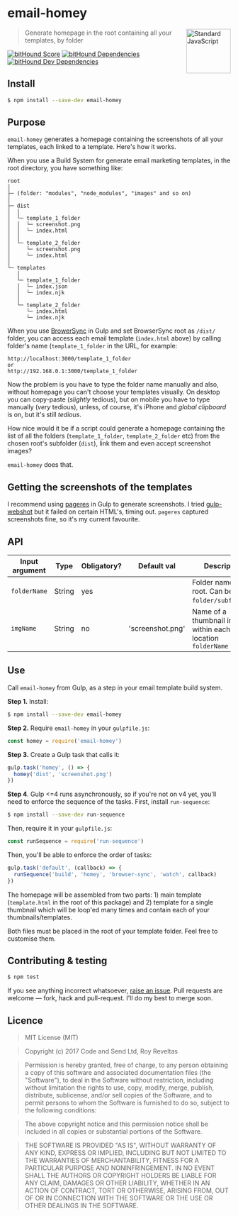 # email-homey

<a href="https://github.com/feross/standard" style="float: right; padding: 0 0 20px 20px;"><img src="https://cdn.rawgit.com/feross/standard/master/sticker.svg" alt="Standard JavaScript" width="100" align="right"></a>

> Generate homepage in the root containing all your templates, by folder

[![bitHound Score](https://www.bithound.io/github/code-and-send/email-homey/badges/score.svg)](https://www.bithound.io/github/code-and-send/email-homey) [![bitHound Dependencies](https://www.bithound.io/github/code-and-send/email-homey/badges/dependencies.svg)](https://www.bithound.io/github/code-and-send/email-homey/master/dependencies/npm) [![bitHound Dev Dependencies](https://www.bithound.io/github/code-and-send/email-homey/badges/devDependencies.svg)](https://www.bithound.io/github/code-and-send/email-homey/master/dependencies/npm)

## Install

```sh
$ npm install --save-dev email-homey
```

## Purpose

`email-homey` generates a homepage containing the screenshots of all your templates, each linked to a template. Here's how it works.

When you use a Build System for generate email marketing templates, in the root directory, you have something like:

```
root
│
├─ (folder: "modules", "node_modules", "images" and so on)
│
├─ dist
│  │
│  └─ template_1_folder
│  │  └─ screenshot.png
│  │  └─ index.html
│  │
│  └─ template_2_folder
│     └─ screenshot.png
│     └─ index.html
│
└─ templates
   │
   └─ template_1_folder
   │  └─ index.json
   │  └─ index.njk
   │
   └─ template_2_folder
      └─ index.html
      └─ index.njk
```

When you use [BrowerSync](https://www.npmjs.com/package/browser-sync) in Gulp and set BrowserSync root as `/dist/` folder, you can access each email template (`index.html` above) by calling folder's name (`template_1_folder` in the URL, for example:

```
http://localhost:3000/template_1_folder
or
http://192.168.0.1:3000/template_1_folder
```

Now the problem is you have to type the folder name manually and also, without homepage you can't choose your templates visually. On desktop you can copy-paste (_slightly_ tedious), but on mobile you have to type manually (_very_ tedious), unless, of course, it's iPhone and _global clipboard_ is on, but it's still _tedious_.

How nice would it be if a script could generate a homepage containing the list of all the folders (`template_1_folder`, `template_2_folder` etc) from the chosen root's subfolder (`dist`), link them and even accept screenshot images?

`email-homey` does that.

## Getting the screenshots of the templates

I recommend using [pageres](https://www.npmjs.com/package/pageres) in Gulp to generate screenshots. I tried [gulp-webshot](https://www.npmjs.com/package/gulp-webshot) but it failed on certain HTML's, timing out. `pageres` captured screenshots fine, so it's my current favourite.

## API


Input argument   | Type                  | Obligatory? | Default val      | Description
-----------------|-----------------------|-------------|------------------|-------------
`folderName`     | String                | yes         |                  | Folder name within root. Can be `folder/subfolder/`.
`imgName`        | String                | no          | 'screenshot.png' | Name of a thumbnail image within each location `folderName`

## Use

Call `email-homey` from Gulp, as a step in your email template build system.

**Step 1.** Install:

```sh
$ npm install --save-dev email-homey
```

**Step 2.** Require `email-homey` in your `gulpfile.js`:

```js
const homey = require('email-homey')
```

**Step 3.** Create a Gulp task that calls it:

```js
gulp.task('homey', () => {
  homey('dist', 'screenshot.png')
})
```

**Step 4**. Gulp <=4 runs asynchronously, so if you're not on v4 yet, you'll need to enforce the sequence of the tasks.
First, install `run-sequence`:

```sh
$ npm install --save-dev run-sequence
```
Then, require it in your `gulpfile.js`:

```js
const runSequence = require('run-sequence')
```

Then, you'll be able to enforce the order of tasks:

```js
gulp.task('default', (callback) => {
  runSequence('build', 'homey', 'browser-sync', 'watch', callback)
})
```

The homepage will be assembled from two parts: 1) main template (`template.html` in the root of this package) and 2) template for a single thumbnail which will be loop'ed many times and contain each of your thumbnails/templates.

Both files must be placed in the root of your template folder. Feel free to customise them.

## Contributing & testing

```sh
$ npm test
```

If you see anything incorrect whatsoever, [raise an issue](https://github.com/code-and-send/email-homey/issues). Pull requests are welcome — fork, hack and pull-request. I'll do my best to merge soon.

## Licence

> MIT License (MIT)

> Copyright (c) 2017 Code and Send Ltd, Roy Reveltas

> Permission is hereby granted, free of charge, to any person obtaining a copy
of this software and associated documentation files (the "Software"), to deal
in the Software without restriction, including without limitation the rights
to use, copy, modify, merge, publish, distribute, sublicense, and/or sell
copies of the Software, and to permit persons to whom the Software is
furnished to do so, subject to the following conditions:

> The above copyright notice and this permission notice shall be included in all
copies or substantial portions of the Software.

> THE SOFTWARE IS PROVIDED "AS IS", WITHOUT WARRANTY OF ANY KIND, EXPRESS OR
IMPLIED, INCLUDING BUT NOT LIMITED TO THE WARRANTIES OF MERCHANTABILITY,
FITNESS FOR A PARTICULAR PURPOSE AND NONINFRINGEMENT. IN NO EVENT SHALL THE
AUTHORS OR COPYRIGHT HOLDERS BE LIABLE FOR ANY CLAIM, DAMAGES OR OTHER
LIABILITY, WHETHER IN AN ACTION OF CONTRACT, TORT OR OTHERWISE, ARISING FROM,
OUT OF OR IN CONNECTION WITH THE SOFTWARE OR THE USE OR OTHER DEALINGS IN THE
SOFTWARE.
